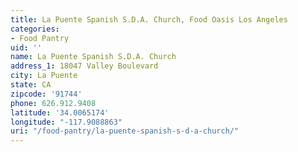 ```yaml
---
title: La Puente Spanish S.D.A. Church, Food Oasis Los Angeles
categories:
- Food Pantry
uid: ''
name: La Puente Spanish S.D.A. Church
address_1: 18047 Valley Boulevard
city: La Puente
state: CA
zipcode: '91744'
phone: 626.912.9408
latitude: '34.0065174'
longitude: "-117.9088863"
uri: "/food-pantry/la-puente-spanish-s-d-a-church/"
---
```



